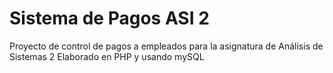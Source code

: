 # Sistema de Pagos ASI 2
Proyecto de control de pagos a empleados para la asignatura de Análisis de Sistemas 2 Elaborado en PHP y usando mySQL